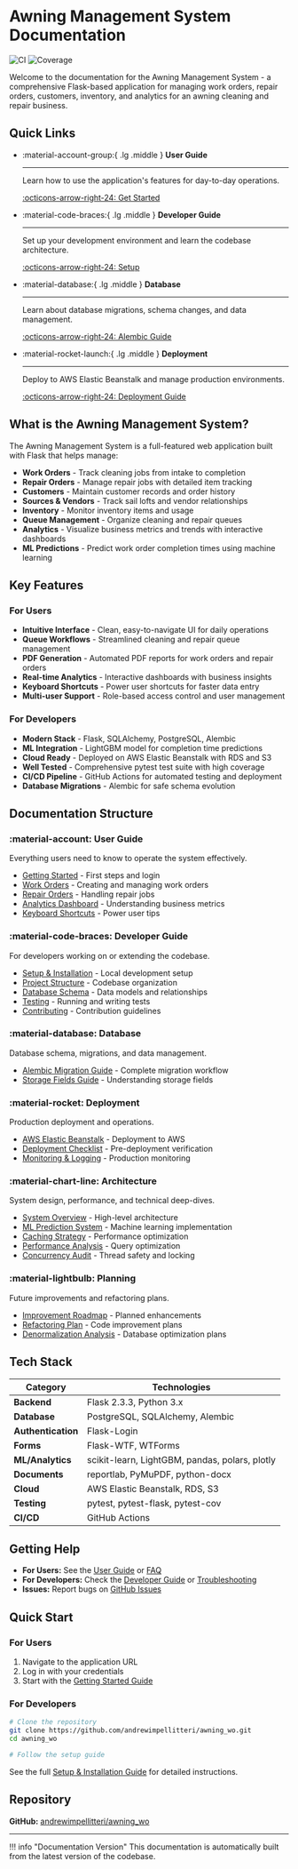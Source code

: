 # Awning Management System Documentation

![CI](https://github.com/andrewimpellitteri/awning_wo/actions/workflows/python-ci.yml/badge.svg)
![Coverage](https://img.shields.io/endpoint?url=https://gist.githubusercontent.com/andrewimpellitteri/44c7c17b0a9d04574018f0518fd13a6b/raw/awning-coverage.json)

Welcome to the documentation for the Awning Management System - a comprehensive Flask-based application for managing work orders, repair orders, customers, inventory, and analytics for an awning cleaning and repair business.

## Quick Links

<div class="grid cards" markdown>

-   :material-account-group:{ .lg .middle } **User Guide**

    ---

    Learn how to use the application's features for day-to-day operations.

    [:octicons-arrow-right-24: Get Started](user-guide/getting-started.md)

-   :material-code-braces:{ .lg .middle } **Developer Guide**

    ---

    Set up your development environment and learn the codebase architecture.

    [:octicons-arrow-right-24: Setup](developer-guide/setup.md)

-   :material-database:{ .lg .middle } **Database**

    ---

    Learn about database migrations, schema changes, and data management.

    [:octicons-arrow-right-24: Alembic Guide](database/ALEMBIC_GUIDE.md)

-   :material-rocket-launch:{ .lg .middle } **Deployment**

    ---

    Deploy to AWS Elastic Beanstalk and manage production environments.

    [:octicons-arrow-right-24: Deployment Guide](deployment/aws-eb.md)

</div>

## What is the Awning Management System?

The Awning Management System is a full-featured web application built with Flask that helps manage:

- **Work Orders** - Track cleaning jobs from intake to completion
- **Repair Orders** - Manage repair jobs with detailed item tracking
- **Customers** - Maintain customer records and order history
- **Sources & Vendors** - Track sail lofts and vendor relationships
- **Inventory** - Monitor inventory items and usage
- **Queue Management** - Organize cleaning and repair queues
- **Analytics** - Visualize business metrics and trends with interactive dashboards
- **ML Predictions** - Predict work order completion times using machine learning

## Key Features

### For Users

- **Intuitive Interface** - Clean, easy-to-navigate UI for daily operations
- **Queue Workflows** - Streamlined cleaning and repair queue management
- **PDF Generation** - Automated PDF reports for work orders and repair orders
- **Real-time Analytics** - Interactive dashboards with business insights
- **Keyboard Shortcuts** - Power user shortcuts for faster data entry
- **Multi-user Support** - Role-based access control and user management

### For Developers

- **Modern Stack** - Flask, SQLAlchemy, PostgreSQL, Alembic
- **ML Integration** - LightGBM model for completion time predictions
- **Cloud Ready** - Deployed on AWS Elastic Beanstalk with RDS and S3
- **Well Tested** - Comprehensive pytest test suite with high coverage
- **CI/CD Pipeline** - GitHub Actions for automated testing and deployment
- **Database Migrations** - Alembic for safe schema evolution

## Documentation Structure

### :material-account: User Guide
Everything users need to know to operate the system effectively.

- [Getting Started](user-guide/getting-started.md) - First steps and login
- [Work Orders](user-guide/work-orders.md) - Creating and managing work orders
- [Repair Orders](user-guide/repair-orders.md) - Handling repair jobs
- [Analytics Dashboard](user-guide/analytics.md) - Understanding business metrics
- [Keyboard Shortcuts](user-guide/keyboard-shortcuts.md) - Power user tips

### :material-code-braces: Developer Guide
For developers working on or extending the codebase.

- [Setup & Installation](developer-guide/setup.md) - Local development setup
- [Project Structure](developer-guide/project-structure.md) - Codebase organization
- [Database Schema](developer-guide/database-schema.md) - Data models and relationships
- [Testing](developer-guide/testing.md) - Running and writing tests
- [Contributing](developer-guide/contributing.md) - Contribution guidelines

### :material-database: Database
Database schema, migrations, and data management.

- [Alembic Migration Guide](database/ALEMBIC_GUIDE.md) - Complete migration workflow
- [Storage Fields Guide](database/STORAGE_FIELDS_GUIDE.md) - Understanding storage fields

### :material-rocket: Deployment
Production deployment and operations.

- [AWS Elastic Beanstalk](deployment/aws-eb.md) - Deployment to AWS
- [Deployment Checklist](deployment/DEPLOYMENT_CHECKLIST.md) - Pre-deployment verification
- [Monitoring & Logging](deployment/monitoring.md) - Production monitoring

### :material-chart-line: Architecture
System design, performance, and technical deep-dives.

- [System Overview](architecture/overview.md) - High-level architecture
- [ML Prediction System](architecture/ml-system.md) - Machine learning implementation
- [Caching Strategy](architecture/CACHING_GUIDE.md) - Performance optimization
- [Performance Analysis](architecture/PERFORMANCE_ANALYSIS.md) - Query optimization
- [Concurrency Audit](architecture/CONCURRENCY_AUDIT.md) - Thread safety and locking

### :material-lightbulb: Planning
Future improvements and refactoring plans.

- [Improvement Roadmap](planning/IMPROVEMENTS.md) - Planned enhancements
- [Refactoring Plan](planning/REFACTORING_PLAN.md) - Code improvement plans
- [Denormalization Analysis](planning/DENORMALIZATION_ANALYSIS.md) - Database optimization plans

## Tech Stack

| Category | Technologies |
|----------|-------------|
| **Backend** | Flask 2.3.3, Python 3.x |
| **Database** | PostgreSQL, SQLAlchemy, Alembic |
| **Authentication** | Flask-Login |
| **Forms** | Flask-WTF, WTForms |
| **ML/Analytics** | scikit-learn, LightGBM, pandas, polars, plotly |
| **Documents** | reportlab, PyMuPDF, python-docx |
| **Cloud** | AWS Elastic Beanstalk, RDS, S3 |
| **Testing** | pytest, pytest-flask, pytest-cov |
| **CI/CD** | GitHub Actions |

## Getting Help

- **For Users:** See the [User Guide](user-guide/index.md) or [FAQ](reference/faq.md)
- **For Developers:** Check the [Developer Guide](developer-guide/index.md) or [Troubleshooting](reference/troubleshooting.md)
- **Issues:** Report bugs on [GitHub Issues](https://github.com/andrewimpellitteri/awning_wo/issues)

## Quick Start

### For Users
1. Navigate to the application URL
2. Log in with your credentials
3. Start with the [Getting Started Guide](user-guide/getting-started.md)

### For Developers
```bash
# Clone the repository
git clone https://github.com/andrewimpellitteri/awning_wo.git
cd awning_wo

# Follow the setup guide
```
See the full [Setup & Installation Guide](developer-guide/setup.md) for detailed instructions.

## Repository

**GitHub:** [andrewimpellitteri/awning_wo](https://github.com/andrewimpellitteri/awning_wo)

---

!!! info "Documentation Version"
    This documentation is automatically built from the latest version of the codebase.
